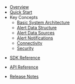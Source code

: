 * [Overview](/content/product_overview)
* [Quick Start](/content/quick_start)
* Key Concepts
	* [Basic System Architecture](/content/concepts/basic_architecture)
	* [Alert Data Structure](/content/concepts/alert_data_structure)
	* [Alert Data Sources](/content/concepts/alert_data_sources)
	* [Alert Notifications](/content/concepts/alert_notifications)
	* [Connectivity](/content/concepts/connectivity)
	* [Security](/content/concepts/security)
<!-- sdk_open -->
* [SDK Reference](/content/sdk_reference)
<!-- sdk_close -->
<!-- api_open -->
* [API Reference](/content/api_reference)
<!-- api_close -->
* [Release Notes](/content/release_notes)

